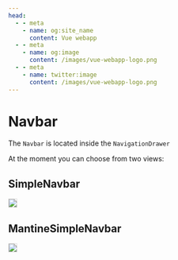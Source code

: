 ```yaml
---
head:
  - - meta
    - name: og:site_name
      content: Vue webapp
  - - meta
    - name: og:image
      content: /images/vue-webapp-logo.png
  - - meta
    - name: twitter:image
      content: /images/vue-webapp-logo.png
---
```


# Navbar

The `Navbar` is located inside the `NavigationDrawer`

At the moment you can choose from two views:

## SimpleNavbar

![](/images/vue-webapp/navbar-simple.png)

## MantineSimpleNavbar

![](/images/vue-webapp/navbar-simple-mantine.png)


<style scoped>
img {
    border: 1px solid #ddd;
}
</style>